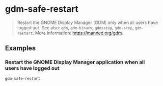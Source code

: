 # gdm-safe-restart

> Restart the GNOME Display Manager (GDM) only when all users have logged out. See also: `gdm`, `gdm-binary`, `gdmsetup`, `gdm-stop`, `gdm-restart`. More information: <https://manned.org/gdm>.

## Examples

### Restart the GNOME Display Manager application when all users have logged out

```bash
gdm-safe-restart
```
